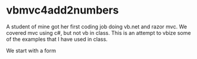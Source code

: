 vbmvc4add2numbers
=================

A student of mine got her first coding job doing vb.net and razor mvc. We covered mvc using c#, but not vb in class. This is an attempt to vbize some of the examples that I have used in class.

We start with a form

